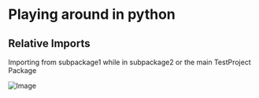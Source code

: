 # Playing around in python

## Relative Imports

Importing from subpackage1 while in subpackage2 or the main TestProject Package 

![Image](../master/master/TestProject.uml.png)

